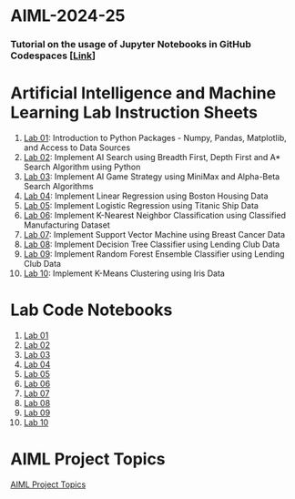 # AIML-2024-25
### Tutorial on the usage of Jupyter Notebooks in GitHub Codespaces [[Link](https://youtu.be/PCQB_h8Z3j0)]
# Artificial Intelligence and Machine Learning Lab Instruction Sheets
1. [Lab 01](https://github.com/2303A51887/AIML--2025/blob/main/AIML_A1.pdf): Introduction to Python Packages - Numpy, Pandas, Matplotlib, and Access to Data Sources
1. [Lab 02](https://github.com/2303A51887/AIML--2025/blob/main/AIML_A2.pdf): Implement AI Search using Breadth First, Depth First and A* Search Algorithm using Python
1. [Lab 03](https://github.com/2303A51887/AIML--2025/blob/main/AIML_A3%20(3).pdf): Implement AI Game Strategy using MiniMax and Alpha-Beta Search Algorithms
1. [Lab 04](https://github.com/2303A51887/AIML--2025/blob/main/AIML_A4%20(1).pdf): Implement Linear Regression using Boston Housing Data
1. [Lab 05](https://github.com/2303A51887/AIML--2025/blob/main/AIML_A5.pdf): Implement Logistic Regression using Titanic Ship Data
1. [Lab 06](https://github.com/2303A51887/AIML--2025/blob/main/AIML_A6.pdf): Implement K-Nearest Neighbor Classification using Classified Manufacturing Dataset
1. [Lab 07](https://github.com/2303A51887/AIML--2025/blob/main/AIML_A7%20(2).pdf): Implement Support Vector Machine using Breast Cancer Data
1. [Lab 08](https://github.com/2303A51887/AIML--2025/blob/main/AIML_A8.pdf): Implement Decision Tree Classifier using Lending Club Data
1. [Lab 09](https://github.com/2303A51887/AIML--2025/blob/main/AIML_A9.pdf): Implement Random Forest Ensemble Classifier using Lending Club Data
1. [Lab 10](https://github.com/kirankumareranki/AIML-2025/blob/main/AIML_A10.pdf): Implement K-Means Clustering using Iris Data


# Lab Code Notebooks
1. [Lab 01](https://github.com/2303A51887/AIML--2025/blob/main/Lab_01.ipynb)
2. [Lab 02](https://github.com/2303A51887/AIML--2025/blob/main/Lab_02.ipynb)
3. [Lab 03](https://github.com/2303A51887/AIML--2025/blob/main/Lab_03.ipynb)
4. [Lab 04](https://github.com/2303A51887/AIML--2025/blob/main/Lab_04.ipynb)
5. [Lab 05](https://github.com/2303A51887/AIML--2025/blob/main/Lab05_AIML.ipynb)
6. [Lab 06](https://github.com/2303A51887/AIML--2025/blob/main/Lab_06.ipynb)
7. [Lab 07](https://github.com/2303A51887/AIML--2025/blob/main/Lab_07.ipynb)
8. [Lab 08](https://github.com/2303A51887/AIML--2025/blob/main/Lab_08.ipynb)
9. [Lab 09](https://github.com/kirankumareranki/AIML-2025/blob/main/Lab09-AIML.ipynb)
10. [Lab 10](https://github.com/kirankumareranki/AIML-2025/blob/main/Lab10-AIML.ipynb)
    
# AIML Project Topics 
[AIML Project Topics](https://github.com/kirankumareranki/AIML-2023/blob/main/projects.pdf)
